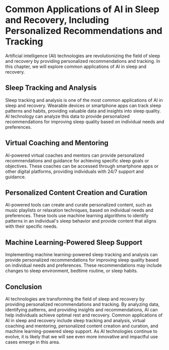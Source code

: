 Common Applications of AI in Sleep and Recovery, Including Personalized Recommendations and Tracking
============================================================================================================================================================================

Artificial intelligence (AI) technologies are revolutionizing the field of sleep and recovery by providing personalized recommendations and tracking. In this chapter, we will explore common applications of AI in sleep and recovery.

Sleep Tracking and Analysis
---------------------------

Sleep tracking and analysis is one of the most common applications of AI in sleep and recovery. Wearable devices or smartphone apps can track sleep patterns and habits, providing valuable data and insights into sleep quality. AI technology can analyze this data to provide personalized recommendations for improving sleep quality based on individual needs and preferences.

Virtual Coaching and Mentoring
------------------------------

AI-powered virtual coaches and mentors can provide personalized recommendations and guidance for achieving specific sleep goals or objectives. These coaches can be accessed through smartphone apps or other digital platforms, providing individuals with 24/7 support and guidance.

Personalized Content Creation and Curation
------------------------------------------

AI-powered tools can create and curate personalized content, such as music playlists or relaxation techniques, based on individual needs and preferences. These tools use machine learning algorithms to identify patterns in an individual's sleep behavior and provide content that aligns with their specific needs.

Machine Learning-Powered Sleep Support
--------------------------------------

Implementing machine learning-powered sleep tracking and analysis can provide personalized recommendations for improving sleep quality based on individual needs and preferences. These recommendations may include changes to sleep environment, bedtime routine, or sleep habits.

Conclusion
----------

AI technologies are transforming the field of sleep and recovery by providing personalized recommendations and tracking. By analyzing data, identifying patterns, and providing insights and recommendations, AI can help individuals achieve optimal rest and recovery. Common applications of AI in sleep and recovery include sleep tracking and analysis, virtual coaching and mentoring, personalized content creation and curation, and machine learning-powered sleep support. As AI technologies continue to evolve, it is likely that we will see even more innovative and impactful use cases emerge in this area.


